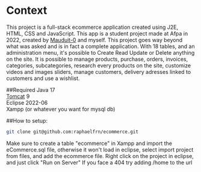 # Context
This project is a full-stack ecommerce application created using J2E, HTML, CSS and JavaScript.
This app is a student project made at Afpa in 2022, created by [Mauduit-0] and myself. This project goes way beyond what was asked and is in fact a complete application.
With 18 tables, and an administration menu, it's possible to Create Read Update or Delete anything on the site.
It is possible to manage products, purchase, orders, invoices, categories, subcategories, research every products on the site, customize videos and images sliders, manage customers, delivery adresses linked to customers and use a wishlist.

##Required
Java 17
<br/>
[Tomcat] 9
<br/>
Eclipse 2022-06
<br/>
Xampp (or whatever you want for mysql db)

##How to setup:

```sh
git clone git@github.com:raphaelfrn/ecommerce.git
```


Make sure to create a table "ecommerce" in Xampp and import the eCommerce.sql file, otherwise it won't load
in eclipse, select import project from files, and add the ecommerce file.
Right click on the project in eclipse, and just click "Run on Server"
If you face a 404 try adding /home to the url



[Mauduit-0]: <https://github.com/Mauduit-O>
[Tomcat]: <https://tomcat.apache.org/download-90.cgi>
